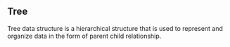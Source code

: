 ## Tree

Tree data structure is a hierarchical structure that is used to represent and organize data in the form of parent child relationship.
